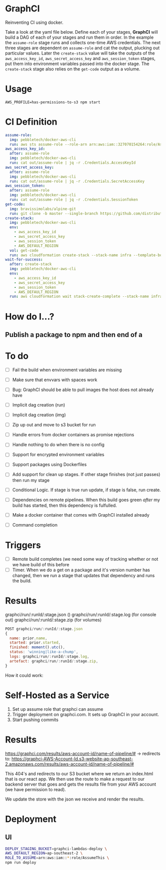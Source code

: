 # GraphCI

Reinventing CI using docker.

Take a look at the yaml file below. Define each of your stages, **GraphCI** will build a DAG of each of your stages and run them in order. In the example the `assume-role` stage runs and collects one-time AWS credentials. The next three stages are dependent on `assume-role` and cat the output, plucking out particular values. Later the `create-stack` value will take the outputs of the `aws_access_key_id`, `aws_secret_access_key` and `aws_session_token` stages, put them into environment variables passed into the docker stage. The `create-stack` stage also relies on the `get-code` output as a volume.

# Usage
`AWS_PROFILE=has-permissions-to-s3 npm start`

# CI Definition

```yaml
assume-role:
  img: pebbletech/docker-aws-cli
  run: aws sts assume-role --role-arn arn:aws:iam::327070154264:role/AssumeThis --role-session-name deploy
aws_access_key_id:
  after: assume-role
  img: pebbletech/docker-aws-cli
  run: cat out/assume-role | jq -r .Credentials.AccessKeyId
aws_secret_access_key:
  after: assume-role
  img: pebbletech/docker-aws-cli
  run: cat out/assume-role | jq -r .Credentials.SecretAccessKey
aws_session_token:
  after: assume-role
  img: pebbletech/docker-aws-cli
  run: cat out/assume-role | jq -r .Credentials.SessionToken
get-code:
  img: bravissimolabs/alpine-git
  run: git clone -b master --single-branch https://github.com/distributedlife/graphci.git get-code
create-stack:
  img: pebbletech/docker-aws-cli
  env:
    - aws_access_key_id
    - aws_secret_access_key
    - aws_session_token
    - AWS_DEFAULT_REGION
  vol: get-code
  run: aws cloudformation create-stack --stack-name infra --template-body file://get-code/example.yaml
wait-for-success:
  after: create-stack
  img: pebbletech/docker-aws-cli
  env:
    - aws_access_key_id
    - aws_secret_access_key
    - aws_session_token
    - AWS_DEFAULT_REGION
  run: aws cloudformation wait stack-create-complete --stack-name infra
```

# How do I...?
## Publish a package to npm and then end of a

# To do
- [ ] Fail the build when environment variables are missing
- [ ] Make sure that envvars with spaces work
- [ ] Bug: GraphCI should be able to pull images the host does not already have
- [ ] Implicit dag creation (run)
- [ ] Implicit dag creation (img)
- [ ] Zip up out and move to s3 bucket for run
- [ ] Handle errors from docker containers as promise rejections
- [ ] Handle nothing to do when there is no config
- [ ] Support for encrypted environment variables
- [ ] Support packages using Dockerfiles
- [ ] Add support for clean up stages. If other stage finishes (not just passes) then run my stage
- [ ] Conditional Logic. If stage is true run update, if stage is false, run create.
- [ ] Dependencies on remote pipelines. When this build goes green _after_ my build has started, then this dependency is fulfulled.
- [ ] Make a docker container that comes with GraphCI installed already
- [ ] Command completion


# Triggers
- [ ] Remote build completes (we need some way of tracking whether or not we have build of this before
- [ ] Timer. When we do a get on a package and it's version number has changed, then we run a stage that updates that dependency and runs the build.

# Results

graphci/run/:runId/:stage.json ()
graphci/run/:runId/:stage.log (for console out)
graphci/run/:runId/:stage.zip (for volumes)

```javascript
POST graphci/run/:runId/:stage.json
{
  name: prior.name,
  started: prior.started,
  finished: moment().utc(),
  status: 'winning|like-a-chump',
  logs: graphci/run/:runId/:stage.log,
  artefact: graphci/run/:runId/:stage.zip,
}
```


How it could work:

# Self-Hosted as a Service
1. Set up assume role that graphci can assume
2. Trigger deployment on graphci.com. It sets up GraphCI in your account.
3. Start pushing commits


# Results
https://graphci.com/results/aws-account-id/name-of-pipeline/# -> redirects to:
https://graphci-AWS-Account-Id.s3-website-ap-southeast-2.amazonaws.com/results/aws-account-id/name-of-pipeline/#

This 404's and redirects to our S3 bucket where we return an index.html that is our react app. We then use the route to make a request to our backend server that goes and gets the results file from your AWS account (we have permission to read).

We update the store with the json we receive and render the results.


# Deployment
## UI
```bash
DEPLOY_STAGING_BUCKET=graphci-lambdas-deploy \
AWS_DEFAULT_REGION=ap-southeast-2 \
ROLE_TO_ASSUME=arn:aws:iam::*:role/AssumeThis \
npm run deploy
```
